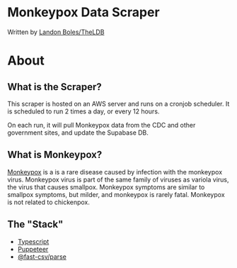 # Monkeypox Data Scraper
Written by [Landon Boles/TheLDB](https://github.com/TheLDB)


# About

## What is the Scraper?
This scraper is hosted on an AWS server and runs on a cronjob scheduler. It is scheduled to run 2 times a day, or every 12 hours.

On each run, it will pull Monkeypox data from the CDC and other government sites, and update the Supabase DB.

## What is Monkeypox?
[Monkeypox](https://www.cdc.gov/poxvirus/monkeypox/index.html) is a  is a rare disease caused by infection with the monkeypox virus. Monkeypox virus is part of the same family of viruses as variola virus, the virus that causes smallpox. Monkeypox symptoms are similar to smallpox symptoms, but milder, and monkeypox is rarely fatal. Monkeypox is not related to chickenpox.


## The "Stack"
- [Typescript](https://www.typescriptlang.org/)
- [Puppeteer](https://pptr.dev/)
- [@fast-csv/parse](https://www.npmjs.com/package/fast-csv)
